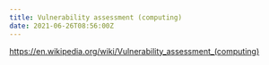 ```yaml
---
title: Vulnerability assessment (computing)
date: 2021-06-26T08:56:00Z
---
```


https://en.wikipedia.org/wiki/Vulnerability_assessment_(computing)
